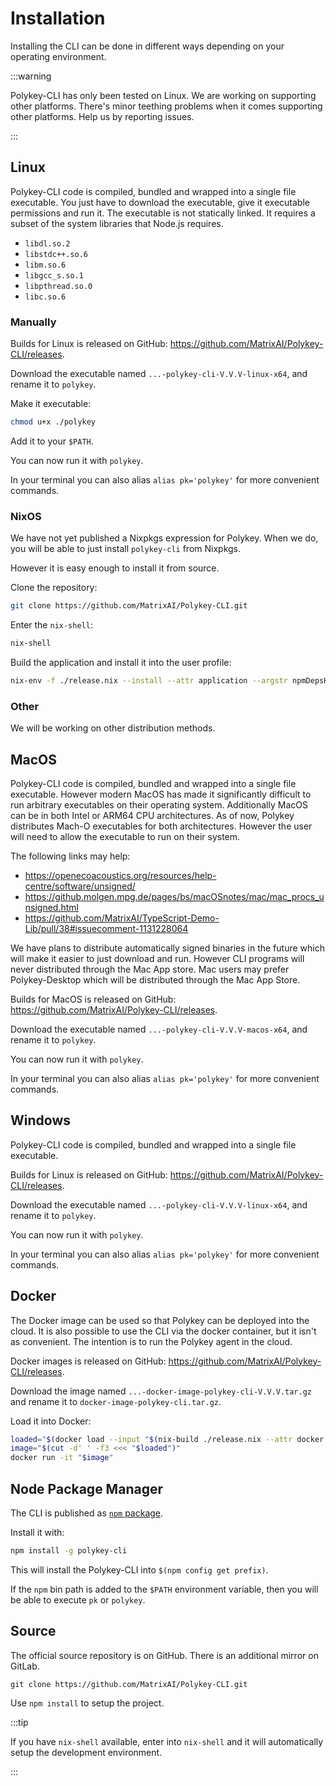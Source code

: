 # Installation

Installing the CLI can be done in different ways depending on your operating environment.

:::warning

Polykey-CLI has only been tested on Linux. We are working on supporting other platforms. There's minor teething problems when it comes supporting other platforms. Help us by reporting issues.

:::

## Linux

Polykey-CLI code is compiled, bundled and wrapped into a single file executable. You just have to download the executable, give it executable permissions and run it. The executable is not statically linked. It requires a subset of the system libraries that Node.js requires.

* `libdl.so.2`
* `libstdc++.so.6`
* `libm.so.6`
* `libgcc_s.so.1`
* `libpthread.so.0`
* `libc.so.6`

### Manually

Builds for Linux is released on GitHub: https://github.com/MatrixAI/Polykey-CLI/releases.

Download the executable named `...-polykey-cli-V.V.V-linux-x64`, and rename it to `polykey`.

Make it executable:

```sh
chmod u+x ./polykey
```

Add it to your `$PATH`.

You can now run it with `polykey`.

In your terminal you can also alias `alias pk='polykey'` for more convenient commands.

### NixOS

We have not yet published a Nixpkgs expression for Polykey. When we do, you will be able to just install `polykey-cli` from Nixpkgs.

However it is easy enough to install it from source.

Clone the repository:

```sh
git clone https://github.com/MatrixAI/Polykey-CLI.git
```

Enter the `nix-shell`:

```sh
nix-shell
```

Build the application and install it into the user profile:

```sh
nix-env -f ./release.nix --install --attr application --argstr npmDepsHash "$(prefetch-npm-deps ./package-lock.json)"
```

### Other

We will be working on other distribution methods.

## MacOS

Polykey-CLI code is compiled, bundled and wrapped into a single file executable. However modern MacOS has made it significantly difficult to run arbitrary executables on their operating system. Additionally MacOS can be in both Intel or ARM64 CPU architectures. As of now, Polykey distributes Mach-O executables for both architectures. However the user will need to allow the executable to run on their system.

The following links may help:

* https://openecoacoustics.org/resources/help-centre/software/unsigned/
* https://github.molgen.mpg.de/pages/bs/macOSnotes/mac/mac_procs_unsigned.html
* https://github.com/MatrixAI/TypeScript-Demo-Lib/pull/38#issuecomment-1131228064

We have plans to distribute automatically signed binaries in the future which will make it easier to just download and run. However CLI programs will never distributed through the Mac App store. Mac users may prefer Polykey-Desktop which will be distributed through the Mac App Store.

Builds for MacOS is released on GitHub: https://github.com/MatrixAI/Polykey-CLI/releases.

Download the executable named `...-polykey-cli-V.V.V-macos-x64`, and rename it to `polykey`.

You can now run it with `polykey`.

In your terminal you can also alias `alias pk='polykey'` for more convenient commands.

## Windows

Polykey-CLI code is compiled, bundled and wrapped into a single file executable.

Builds for Linux is released on GitHub: https://github.com/MatrixAI/Polykey-CLI/releases.

Download the executable named `...-polykey-cli-V.V.V-linux-x64`, and rename it to `polykey`.

You can now run it with `polykey`.

In your terminal you can also alias `alias pk='polykey'` for more convenient commands.

## Docker

The Docker image can be used so that Polykey can be deployed into the cloud. It is also possible to use the CLI via the docker container, but it isn't as convenient. The intention is to run the Polykey agent in the cloud.

Docker images is released on GitHub: https://github.com/MatrixAI/Polykey-CLI/releases.

Download the image named `...-docker-image-polykey-cli-V.V.V.tar.gz` and rename it to `docker-image-polykey-cli.tar.gz`.

Load it into Docker:

```sh
loaded="$(docker load --input "$(nix-build ./release.nix --attr docker --argstr npmDepsHash "$(prefetch-npm-deps ./package-lock.json)")")"
image="$(cut -d' ' -f3 <<< "$loaded")"
docker run -it "$image"
```

## Node Package Manager

The CLI is published as [`npm` package](https://www.npmjs.com/package/polykey-cli).

Install it with:

```sh
npm install -g polykey-cli
```

This will install the Polykey-CLI into `$(npm config get prefix)`.

If the `npm` bin path is added to the `$PATH` environment variable, then you will be able to execute `pk` or `polykey`.

## Source

The official source repository is on GitHub. There is an additional mirror on GitLab.

```shell
git clone https://github.com/MatrixAI/Polykey-CLI.git
```

Use `npm install` to setup the project.

:::tip

If you have `nix-shell` available, enter into `nix-shell` and it will automatically setup the development environment.

:::
